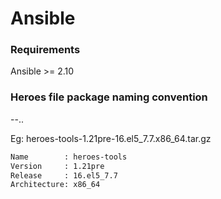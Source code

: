 # Ansible

### Requirements
Ansible >= 2.10

### Heroes file package naming convention
<Name>-<Version>-<Release>.<Architecture>.<Extfile>

Eg: heroes-tools-1.21pre-16.el5_7.7.x86_64.tar.gz
```sh
Name        : heroes-tools
Version     : 1.21pre
Release     : 16.el5_7.7
Architecture: x86_64
```
